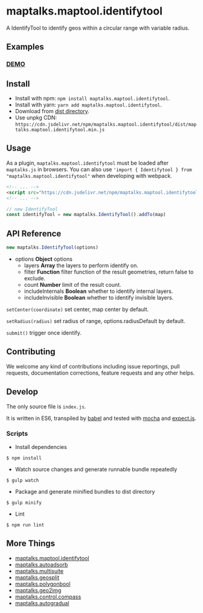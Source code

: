 # maptalks.maptool.identifytool

A IdentifyTool to identify geos within a circular range with variable radius.

## Examples

### [DEMO](https://cxiaof.github.io/maptalks.maptool.identifytool/demo/index.html)

## Install

- Install with npm: `npm install maptalks.maptool.identifytool`.
- Install with yarn: `yarn add maptalks.maptool.identifytool`.
- Download from [dist directory](https://github.com/cXiaof/maptalks.maptool.identifytool/tree/master/dist).
- Use unpkg CDN: `https://cdn.jsdelivr.net/npm/maptalks.maptool.identifytool/dist/maptalks.maptool.identifytool.min.js`

## Usage

As a plugin, `maptalks.maptool.identifytool` must be loaded after `maptalks.js` in browsers. You can also use `'import { Identifytool } from "maptalks.maptool.identifytool"` when developing with webpack.

```html
<!-- ... -->
<script src="https://cdn.jsdelivr.net/npm/maptalks.maptool.identifytool/dist/maptalks.maptool.identifytool.min.js"></script>
<!-- ... -->
```

```javascript
// new IdentifyTool
const identifyTool = new maptalks.IdentifyTool().addTo(map)
```

## API Reference

```javascript
new maptalks.IdentifyTool(options)
```

- options **Object** options
  - layers **Array** the layers to perform identify on.
  - filter **Function** filter function of the result geometries, return false to exclude.
  - count **Number** limit of the result count.
  - includeInternals **Boolean** whether to identify internal layers.
  - includeInvisible **Boolean** whether to identify invisible layers.

`setCenter(coordinate)` set center, map center by default.

`setRadius(radius)` set radius of range, options.radiusDefault by default.

`submit()` trigger once identify.

## Contributing

We welcome any kind of contributions including issue reportings, pull requests, documentation corrections, feature requests and any other helps.

## Develop

The only source file is `index.js`.

It is written in ES6, transpiled by [babel](https://babeljs.io/) and tested with [mocha](https://mochajs.org) and [expect.js](https://github.com/Automattic/expect.js).

### Scripts

- Install dependencies

```shell
$ npm install
```

- Watch source changes and generate runnable bundle repeatedly

```shell
$ gulp watch
```

- Package and generate minified bundles to dist directory

```shell
$ gulp minify
```

- Lint

```shell
$ npm run lint
```

## More Things

- [maptalks.maptool.identifytool](https://github.com/cXiaof/maptalks.maptool.identifytool/issues)
- [maptalks.autoadsorb](https://github.com/cXiaof/maptalks.autoadsorb/issues)
- [maptalks.multisuite](https://github.com/cXiaof/maptalks.multisuite/issues)
- [maptalks.geosplit](https://github.com/cXiaof/maptalks.geosplit/issues)
- [maptalks.polygonbool](https://github.com/cXiaof/maptalks.polygonbool/issues)
- [maptalks.geo2img](https://github.com/cXiaof/maptalks.geo2img/issues)
- [maptalks.control.compass](https://github.com/cXiaof/maptalks.control.compass/issues)
- [maptalks.autogradual](https://github.com/cXiaof/maptalks.autogradual/issues)
